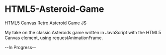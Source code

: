 # HTML5-Asteroid-Game
HTML5 Canvas Retro Asteroid Game JS

My take on the classic Asteroids game written in JavaScript with the HTML5 Canvas element, using requestAnimationFrame.

--In Progress--
